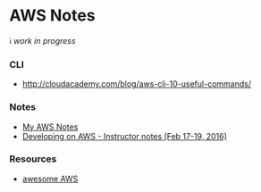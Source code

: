 AWS Notes
=========

:information_source: _work in progress_

### CLI

+ <http://cloudacademy.com/blog/aws-cli-10-useful-commands/>

### Notes

+ [My AWS Notes](https://docs.google.com/document/d/1oVgBC2OAvvMYf6M1m6fGV2hDbd-vAZdt_eXD9GmieBo/edit?usp=sharing)
+ [Developing on AWS - Instructor notes (Feb 17-19, 2016)](https://docs.google.com/document/d/1sceu9LkOe_6c68CdRyIe9NWIe1pCCbBqJIPwvfq1l2c/edit)
 
### Resources

+ [awesome AWS](https://github.com/donnemartin/awesome-aws)
